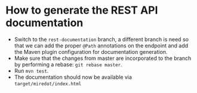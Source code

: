 <!--
  ~ Licensed to the Apache Software Foundation (ASF) under one or more
  ~ contributor license agreements.  See the NOTICE file distributed with
  ~ this work for additional information regarding copyright ownership.
  ~ The ASF licenses this file to You under the Apache License, Version 2.0
  ~ (the "License"); you may not use this file except in compliance with
  ~ the License.  You may obtain a copy of the License at
  ~
  ~      http://www.apache.org/licenses/LICENSE-2.0
  ~
  ~ Unless required by applicable law or agreed to in writing, software
  ~ distributed under the License is distributed on an "AS IS" BASIS,
  ~ WITHOUT WARRANTIES OR CONDITIONS OF ANY KIND, either express or implied.
  ~ See the License for the specific language governing permissions and
  ~ limitations under the License.
  -->

# How to generate the REST API documentation

- Switch to the `rest-documentation` branch, a different branch is need so that we can add the proper `@Path` annotations on the endpoint and add the Maven plugin configuration 
for documentation generation. 
- Make sure that the changes from master are incorporated to the branch by performing a rebase: `git rebase master`.
- Run `mvn test`.
- The documentation should now be available via `target/miredot/index.html`